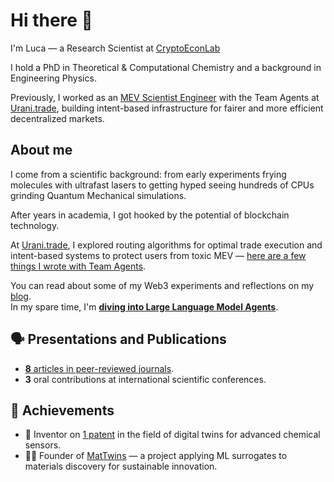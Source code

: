 # Hi there 👋 

I'm Luca — a Research Scientist at [CryptoEconLab](https://cryptoeconlab.com/)

I hold a PhD in Theoretical & Computational Chemistry and a background in Engineering Physics.

Previously, I worked as an [MEV Scientist Engineer](https://www.urani.trade/blog/godspeed) with the Team Agents at [Urani.trade](https://github.com/urani-trade), building intent-based infrastructure for fairer and more efficient decentralized markets.

## About me 

I come from a scientific background: from early experiments frying molecules with ultrafast lasers to getting hyped seeing hundreds of CPUs grinding Quantum Mechanical simulations. 

After years in academia, I got hooked by the potential of blockchain technology.

At [Urani.trade](https://github.com/urani-trade), I explored routing algorithms for optimal trade execution and intent-based systems to protect users from toxic MEV — [here are a few things I wrote with Team Agents](https://www.urani.trade/blog).

You can read about some of my Web3 experiments and reflections on my [blog](https://naiky.vercel.app/web3).  
In my spare time, I'm [**diving into Large Language Model Agents**](https://rdi.berkeley.edu/llm-agents/f24).

## 🗣️ Presentations and Publications

- [**8** articles in peer-reviewed journals](https://scholar.google.com/citations?user=SsTwaqEAAAAJ&hl=en&oi=ao).
- **3** oral contributions at international scientific conferences.

## 🎯 Achievements
- 🧠 Inventor on [1 patent](https://patentscope.wipo.int/search/en/detail.jsf?docId=WO2024033744&_cid=P12-M5QLKW-67125-1) in the field of digital twins for advanced chemical sensors.
- 👨‍🔬 Founder of [MatTwins](https://sites.google.com/view/matwins/home) — a project applying ML surrogates to materials discovery for sustainable innovation.
